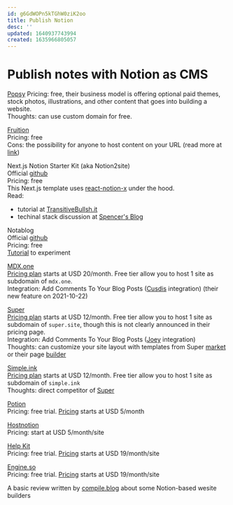 ```yaml
---
id: g6GdWOPn5kTGhW0ziK2oo
title: Publish Notion
desc: ''
updated: 1640937743994
created: 1635966805057
---
```

# Publish notes with Notion as CMS

[Popsy](https://popsy.co/)
Pricing: free, their business model is offering optional paid themes, stock photos, illustrations, and other content that goes into building a website.  
Thoughts: can use custom domain for free.

[Fruition](https://fruitionsite.com/)  
Pricing: free  
Cons: the possibility for anyone to host content on your URL (read more at [link](https://super.so/guides/fruition))

Next.js Notion Starter Kit (aka Notion2site)  
Official  [github](https://github.com/transitive-bullshit/nextjs-notion-starter-kit)  
Pricing: free  
This Next.js template uses [react-notion-x](https://github.com/NotionX/react-notion-x) under the hood.  
Read:
- tutorial at [TransitiveBullsh.it](https://transitivebullsh.it/nextjs-notion-starter-kit)
- techinal stack discussion at [Spencer's Blog](https://blog.spencerwoo.com/2021/02/nextjs-blog-notion)

Notablog  
Official [github](https://github.com/dragonman225/notablog)  
Pricing: free  
[Tutorial](https://github.com/dragonman225/notablog#Getting-Started) to experiment

[MDX.one](https://mdx.one/)  
[Pricing plan](https://mdx.one/pricing/) starts at USD 20/month. Free tier allow you to host 1 site as subdomain of `mdx.one`.  
Integration: Add Comments To Your Blog Posts ([Cusdis](https://cusdis.com/) integration) (their new feature on 2021-10-22)

[Super](https://super.so/)  
[Pricing plan](https://super.so/pricing) starts at USD 12/month. Free tier allow you to host 1 site as subdomain of `super.site`, though this is not clearly announced in their pricing page.  
Integration: Add Comments To Your Blog Posts ([Joey](https://joey.team/feature) integration) <br>
Thoughts: can customize your site layout with templates from Super [market](https://super.so/market) or their page [builder](https://super.so/builder)

[Simple.ink](https://www.simple.ink/)  
[Pricing plan](https://www.simple.ink/pricing) starts at USD 12/month. Free tier allow you to host 1 site as subdomain of `simple.ink`  
Thoughts: direct competitor of [Super](https://super.so/)  

[Potion](https://www.potion.so/)  
Pricing: free trial. [Pricing](https://www.potion.so/pricing) starts at USD 5/month

[Hostnotion](https://hostnotion.co/)  
Pricing: start at USD 5/month/site

[Help Kit](https://www.helpkit.so/)  
Pricing: free trial. [Pricing](https://www.helpkit.so/pricing) starts at USD 19/month/site

[Engine.so](https://engine.so/)  
Pricing: free trial. [Pricing](https://engine.so/#pricing-04-749451) starts at USD 19/month/site

A basic review written by [compile.blog](https://compile.blog/notion-site-builders/) about some Notion-based wesite builders